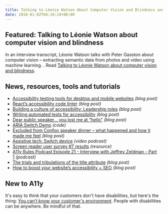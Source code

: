 ```yaml
---
title: Talking to Léonie Watson About Computer Vision and Blindness and More
date: 2018-01-02T04:10:24+00:00
---
```


## Featured: Talking to Léonie Watson about computer vision and blindness

In an interview transcript, Léonie Watson talks with Peter Gasston about computer vision – extracting semantic data from photos and video using machine learning.
.
Read [Talking to Léonie Watson about computer vision and blindness](https://petergasston.co.uk/talking-to-leonie-watson-about-computer-vision-and-blindness/).

## News, resources, tools and tutorials

- [Accessibility testing tools for desktop and mobile websites](https://www.24a11y.com/2017/accessibility-testing-tools-desktop-mobile-websites/) *(blog post)*
- [React’s accessibility code linter](https://www.24a11y.com/2017/reacts-accessibility-code-linter/) *(blog post)*
- [Building a culture of accessibility: Leadership roles](https://www.deque.com/blog/building-culture-accessibility-leadership-roles/) *(blog post)*
- [Writing automated tests for accessibility](https://www.24a11y.com/2017/writing-automated-tests-accessibility/) *(blog post)*
- [Dear public speaker… you lost me at “hello”](https://medium.com/@dboudreau/dear-public-speaker-you-lost-me-at-hello-d0d86ab92b41) *(blog post)*
- [ARIA Switch Demo](https://scottaohara.github.io/aria-switch-button/) *(code)*
- [Excluded from Confoo speaker dinner – what happened and how it made me feel](http://incl.ca/excluded-confoo-speaker-dinner-happened-made-feel/) *(blog post)*
- [Assistive tech: Switch device](https://www.youtube.com/watch?v=V1yoOLhx_qA) *(video podcast)*
- [Screen reader user survey #7 results](https://webaim.org/blog/survey7results/) *(resource)*
- [A11y Rules Podcast Episode 21 - Interview with Jeffrey Zeldman - Part 1](https://www.patreon.com/posts/a11y-rules-21-1-15666868) *(podcast)*
- [The trials and tribulations of the title attribute](https://www.24a11y.com/2017/the-trials-and-tribulations-of-the-title-attribute/) *(blog post)*
- [How to boost your website’s accessibility + SEO](https://medium.com/swlh/how-to-boost-both-your-website-accessibility-seo-c7ee63625cdd) *(blog post)*

## New to A11y

It's easy to think that your customers don't have disabilities, but here's the thing: [You can’t know your customer's environment](https://axesslab.com/users-no-disabilities/). People with disabilities can be anywhere. Be mindful of that.
